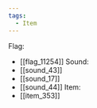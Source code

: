```yaml
---
tags:
  - Item
---
```

Flag:
- [[flag_11254]]
Sound:
- [[sound_43]]
- [[sound_17]]
- [[sound_44]]
Item:
- [[item_353]]

